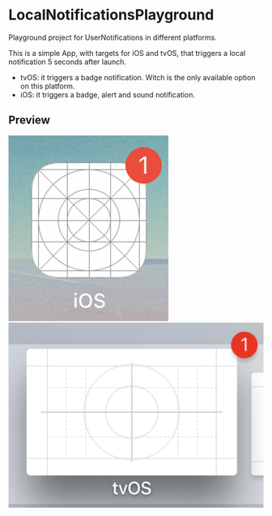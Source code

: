 # LocalNotificationsPlayground

Playground project for UserNotifications in different platforms.

This is a simple App, with targets for iOS and tvOS, that triggers a local notification 5 seconds after launch.

* tvOS: it triggers a badge notification. Witch is the only available option on this platform.
* iOS: it triggers a badge, alert and sound notification.

## Preview

![](iOS.png)
![](tvOS.png)

